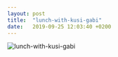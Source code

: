 ```yaml
---
layout: post
title:  "lunch-with-kusi-gabi"
date:   2019-09-25 12:03:40 +0200
---
```


![lunch-with-kusi-gabi]({{site.baseurl}}/assets/lunch-with-kusi-gabi.jpg)
